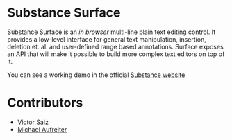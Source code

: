 # Substance Surface

Substance Surface is an *in browser* multi-line plain text editing control. It provides a low-level interface for general text manipulation, insertion, deletion et. al. and user-defined range based annotations.
Surface exposes an API that will make it possible to build more complex text editors on top of it.

You can see a working demo in the official [Substance website](http://interior.substance.io/modules/surface.html)

# Contributors

-  [Victor Saiz](http://github.com/vectorsize)
-  [Michael Aufreiter](http://github.com/michael)
